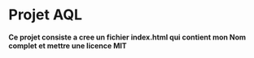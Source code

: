 # Projet AQL

**Ce projet consiste a cree un fichier index.html qui contient mon Nom complet et mettre une licence MIT**
